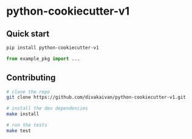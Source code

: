 # python-cookiecutter-v1

## Quick start

```bash
pip install python-cookiecutter-v1
```

```python
from example_pkg import ...
```

## Contributing

```bash
# clone the repo
git clone https://github.com/divakaivan/python-cookiecutter-v1.git

# install the dev dependencies
make install

# run the tests
make test
```
